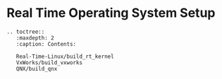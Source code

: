 # Real Time Operating System Setup

```eval_rst
.. toctree::
   :maxdepth: 2
   :caption: Contents:
   
   Real-Time-Linux/build_rt_kernel
   VxWorks/build_vxworks
   QNX/build_qnx
```
